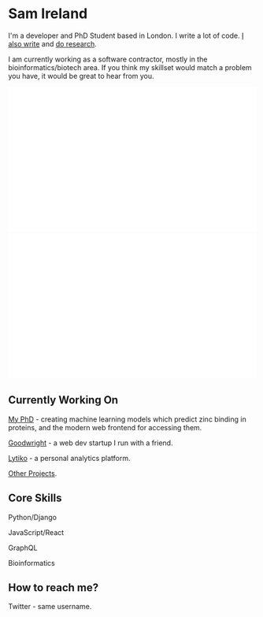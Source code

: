 # Sam Ireland

I'm a developer and PhD Student based in London. I write a lot of code. [I also write](https://samireland.com/writing/) and [do research](https://samireland.com/research/).

I am currently working as a software contractor, mostly in the bioinformatics/biotech area. If you think my skillset would match a problem you have, it would be great to hear from you.

![](https://raw.githubusercontent.com/samirelanduk/jstrieb-github-stats/master/generated/overview.svg)
![](https://github.com/samirelanduk/jstrieb-github-stats/blob/master/generated/languages.svg)

## Currently Working On

[My PhD](https://zincbind.net/) - creating machine learning models which predict zinc binding in proteins, and the modern web frontend for accessing them.

[Goodwright](https://goodwright.org/) - a web dev startup I run with a friend.

[Lytiko](https://lytiko.com/) - a personal analytics platform.

[Other Projects](https://samireland.com/projects/).

## Core Skills

Python/Django

JavaScript/React

GraphQL

Bioinformatics

## How to reach me?

Twitter - same username.
